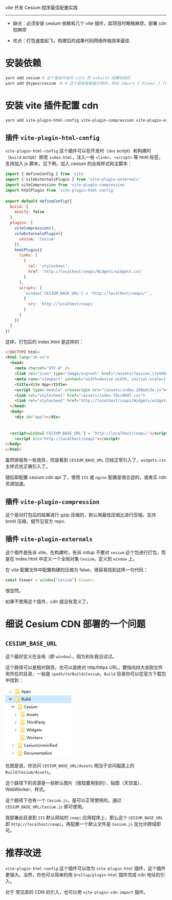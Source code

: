 vite 开发 Cesium 程序最佳配置实践

---

- 缺点：必须安装 cesium 依赖和几个 vite 插件，起项目时略微麻烦，部署 cdn 较麻烦

- 优点：打包速度起飞，构建后的成果代码网络传输效率最佳

# 安装依赖

``` bash
yarn add cesium # 这个是给开发时 vite 的 esbuild 找模块用的
yarn add @types/cesium -D # 这个是给智能提示用的，例如 import { Viewer } from 'cesium'
```

# 安装 vite 插件配置 cdn

``` bash
yarn add vite-plugin-html-config vite-plugin-compression vite-plugin-externals -D
```

## 插件 `vite-plugin-html-config`

`vite-plugin-html-config` 这个插件可以在开发时（`dev` script）和构建时（`build` script）修改 `index.html`，注入一些 `<link>`、`<script>` 等 html 标签，支持加入 js 脚本。见下例，加入 cesium 的全局样式和主脚本：

``` js
import { defineConfig } from 'vite'
import { viteExternalsPlugin } from 'vite-plugin-externals'
import viteCompression from 'vite-plugin-compression'
import htmlPlugin from 'vite-plugin-html-config'

export default defineConfig({
  build: {
    minify: false
  },
  plugins: [
    viteCompression(),
    viteExternalsPlugin({
      cesium: 'Cesium'
    }),
    htmlPlugin({
      links: [
        {
          rel: 'stylesheet',
          href: 'http://localhost/ceapi/Widgets/widgets.css'
        }
      ],
      scripts: [
        `window['CESIUM_BASE_URL'] = 'http://localhost/ceapi/'`,
        {
          src: 'http://localhost/ceapi'
        }
      ]
    })
  ]
})
```

这样，打包后的 index.html 是这样的：

``` html
<!DOCTYPE html>
<html lang="zh-cn">
  <head>
    <meta charset="UTF-8" />
    <link rel="icon" type="image/svg+xml" href="/assets/favicon.17e50649.svg" />
    <meta name="viewport" content="width=device-width, initial-scale=1.0" />
    <title>Vite App</title>
    <script type="module" crossorigin src="/assets/index.168edc3e.js"></script>
    <link rel="stylesheet" href="/assets/index.70cc8697.css">
    <link rel="stylesheet" href="http://localhost/ceapi/Widgets/widgets.css">
  </head>
  <body>
    <div id="app"></div>
    
  
  <script>window['CESIUM_BASE_URL'] = 'http://localhost/ceapi/'</script>
    <script src="http://localhost/ceapi"></script>
</body>
</html>
```

虽然排版有一些诡异，但是看到 `CESIUM_BASE_URL` 已经正常引入了，`widgets.css` 主样式也正确引入了。

随后即配置 cesium cdn api 了，使用 `IIS` 或 `nginx` 配置是很合适的，或者买 cdn 资源加速。

## 插件 `vite-plugin-compression`

这个是对打包后的结果进行 gzip 压缩的，默认用最佳压缩比进行压缩。支持 brotil 压缩，细节见官方 repo.

## 插件 `vite-plugin-externals`

这个插件是告诉 vite，在构建时，告诉 rollup 不要对 `cesium` 这个包进行打包，而是在 index.html 中定义一个全局对象 `Cesium`，定义到 `window` 上。

在 vite 配置文件中配置构建的压缩为 false，很容易找到这样一句代码：

``` js
const Viewer = window["Cesium"].Viewer;
```

很显然。

如果不使用这个插件，cdn 就没有意义了。

# 细说 Cesium CDN 部署的一个问题

## `CESIUM_BASE_URL`

这个最好定义在全局（即 `window`），因为别处我没试过。

这个路径可以是相对路径，也可以是绝对 http/https URL，要指向四大金刚文件夹所在的目录，一般是 `/path/to/Build/Cesium`，`Build` 目录你可以在官方下载包中找到：

![image-20210818013522834](attachments/image-20210818013522834.png)

也就是说，你访问 `CESIUM_BASE_URL/Assets` 相当于访问磁盘上的 `Build/Cesium/Assets`。

这个路径下的资源是一些默认图片（按钮要用到的）、贴图（天空盒）、WebWorker、样式。

这个路径下也有一个 `Cesium.js`，是可以正常使用的，通过 `CESIUM_BASE_URL/Cesium.js` 即可使用。

我部署此目录到 `IIS` 默认网站的 `ceapi` 应用程序上，那么这个 `CESIUM_BASE_URL` 即 `http://localhost/ceapi`，再配置一个默认文件是 `Cesium.js` 加允许跨域即可。

# 推荐改进

`vite-plugin-html-config` 这个插件可以改为 `vite-plugin-html` 插件，这个插件更强大。当然，你也可以简单的用 `@rollup/plugin-html` 插件完成 cdn 地址的引入。

对于 常见库的 CDN 的引入，也可以用 `vite-plugin-cdn-import` 插件。